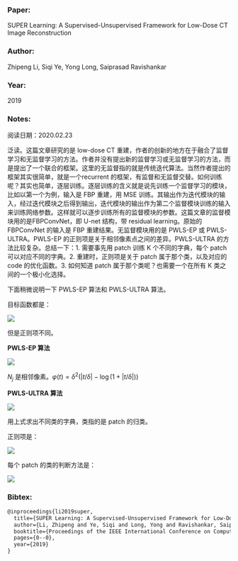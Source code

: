 ### Paper:

SUPER Learning: A Supervised-Unsupervised Framework for Low-Dose CT Image Reconstruction

### Author:

Zhipeng Li, Siqi Ye, Yong Long, Saiprasad Ravishankar

### Year:

2019

### Notes:

阅读日期：2020.02.23

泛读。这篇文章研究的是 low-dose CT 重建，作者的创新的地方在于融合了监督学习和无监督学习的方法。作者并没有提出新的监督学习或无监督学习的方法，而是提出了一个联合的框架。这里的无监督指的就是传统迭代算法。当然作者提出的框架其实很简单，就是一个recurrent 的框架，有监督和无监督交替。如何训练呢？其实也简单，逐层训练。逐层训练的含义就是说先训练一个监督学习的模块，比如以第一个为例，输入是 FBP 重建，用 MSE 训练。其输出作为迭代模块的输入，经过迭代模块之后得到输出，迭代模块的输出作为第二个监督模块训练的输入来训练网络参数。这样就可以逐步训练所有的监督模块的参数。这篇文章的监督模块用的是FBPConvNet，即 U-net 结构，带 residual learning。原始的 FBPConvNet 的输入是 FBP 重建结果。无监督模块用的是 PWLS-EP 或 PWLS-ULTRA。PWLS-EP 的正则项是关于相邻像素点之间的差异。PWLS-ULTRA 的方法比较复杂。总结一下：1. 需要事先用 patch 训练 K 个不同的字典，每个 patch 可以对应不同的字典。2. 重建时，正则项是关于 patch 属于那个类，以及对应的 code 的优化函数。3. 如何知道 patch 属于那个类呢？也需要一个在所有 K 类之间的一个极小化选择。

下面稍微说明一下 PWLS-EP 算法和 PWLS-ULTRA 算法。

目标函数都是：

<img src="http://latex.codecogs.com/svg.latex? \mathbf{x}=\underset{\mathbf{x} \geq \mathbf{0}}{\arg \min }\|\mathbf{y}-\mathbf{A} \mathbf{x}\|_{\mathbf{W}}^{2}+\beta \mathrm{R}(\mathbf{x})" border="0"/>

但是正则项不同。

**PWLS-EP 算法**

<img src="http://latex.codecogs.com/svg.latex? \mathrm{R}(\mathbf{x})=\sum_{j=1}^{N_{p}} \sum_{k \in N_{j}} \kappa_{j} \kappa_{k} \varphi\left(x_{j}-x_{k}\right)" border="0"/>

$N_j$ 是相邻像素。$\varphi(t)=\delta^{2}(|t / \delta|-\log (1+|t / \delta|))$

**PWLS-ULTRA 算法**

<img src="http://latex.codecogs.com/svg.latex? \min _{\left\{\Omega_{k}, \mathbf{Z}_{i}, C_{k}\right\}} \sum_{k=1}^{K} \sum_{i \in C_{k}}\left\{\left\|\mathbf{\Omega}_{k} \mathbf{X}_{i}-\mathbf{Z}_{i}\right\|_{2}^{2}+\eta\left\|\mathbf{Z}_{i}\right\|_{0}\right\}+\sum_{k=1}^{K} \lambda_{k} \mathbf{Q}\left(\mathbf{\Omega}_{k}\right), \text { s.t. } C_{k} \in \mathcal{G} }" border="0"/>

用上式求出不同类的字典，类指的是 patch 的归类。

正则项是：

<img src="http://latex.codecogs.com/svg.latex? \mathrm{R}(\mathbf{x}) \triangleq \min _{\left\{\mathbf{z}_{j}, C_{k}\right\}} \sum_{k=1}^{K} \sum_{j \in C_{k}} \tau_{j}\left\{\left\|\mathbf{\Omega}_{k} \mathbf{P}_{j} \mathbf{x}-\mathbf{z}_{j}\right\|_{2}^{2}+\gamma^{2}\left\|\mathbf{z}_{j}\right\|_{0}\right\}" border="0"/>

每个 patch 的类的判断方法是：

<img src="http://latex.codecogs.com/svg.latex? \arg \min_{1 \leq k \leq K}\left\|\mathbf{\Omega}_{k} \mathbf{P}_{j} \mathbf{x}-H_{\gamma}\left(\mathbf{\Omega}_{k} \mathbf{P}_{j} \mathbf{x}\right)\right\|_{2}^{2}+\gamma^{2}\left\|H_{\gamma}\left(\mathbf{\Omega}_{k} \mathbf{P}_{j} \mathbf{x}\right)\right\|_{0}" border="0"/>

### Bibtex:

```latex
@inproceedings{li2019super,
  title={SUPER Learning: A Supervised-Unsupervised Framework for Low-Dose CT Image Reconstruction},
  author={Li, Zhipeng and Ye, Siqi and Long, Yong and Ravishankar, Saiprasad},
  booktitle={Proceedings of the IEEE International Conference on Computer Vision Workshops},
  pages={0--0},
  year={2019}
}
```

